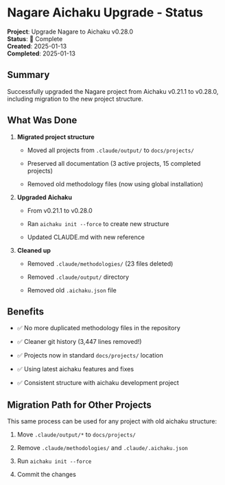 # Nagare Aichaku Upgrade - Status

**Project**: Upgrade Nagare to Aichaku v0.28.0\
**Status**: 🌳 Complete\
**Created**: 2025-01-13\
**Completed**: 2025-01-13

## Summary

Successfully upgraded the Nagare project from Aichaku v0.21.1 to v0.28.0,
including migration to the new project structure.

## What Was Done

1. **Migrated project structure**

   - Moved all projects from `.claude/output/` to `docs/projects/`

   - Preserved all documentation (3 active projects, 15 completed projects)

   - Removed old methodology files (now using global installation)

2. **Upgraded Aichaku**

   - From v0.21.1 to v0.28.0

   - Ran `aichaku init --force` to create new structure

   - Updated CLAUDE.md with new reference

3. **Cleaned up**

   - Removed `.claude/methodologies/` (23 files deleted)

   - Removed `.claude/output/` directory

   - Removed old `.aichaku.json` file

## Benefits

- ✅ No more duplicated methodology files in the repository

- ✅ Cleaner git history (3,447 lines removed!)

- ✅ Projects now in standard `docs/projects/` location

- ✅ Using latest aichaku features and fixes

- ✅ Consistent structure with aichaku development project

## Migration Path for Other Projects

This same process can be used for any project with old aichaku structure:

1. Move `.claude/output/*` to `docs/projects/`

2. Remove `.claude/methodologies/` and `.claude/.aichaku.json`

3. Run `aichaku init --force`

4. Commit the changes
